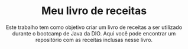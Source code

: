 <h1 align=center>Meu livro de receitas</h1>

<p align=center>
  Este trabalho tem como objetivo criar um livro de receitas a ser utilizado durante o bootcamp de Java da DIO.
  Aqui você pode encontrar um repositório com as receitas inclusas nesse livro.
</p>
